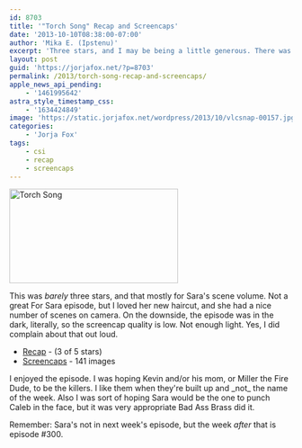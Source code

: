 ```yaml
---
id: 8703
title: '"Torch Song" Recap and Screencaps'
date: '2013-10-10T08:38:00-07:00'
author: 'Mika E. (Ipstenu)'
excerpt: 'Three stars, and I may be being a little generous. There was a good amount of screentime, mind you.'
layout: post
guid: 'https://jorjafox.net/?p=8703'
permalink: /2013/torch-song-recap-and-screencaps/
apple_news_api_pending:
    - '1461995642'
astra_style_timestamp_css:
    - '1634424849'
image: 'https://static.jorjafox.net/wordpress/2013/10/vlcsnap-00157.jpg'
categories:
    - 'Jorja Fox'
tags:
    - csi
    - recap
    - screencaps
---
```


<img class="alignright size-medium wp-image-8705" src="//jfo-static.net/wordpress/2013/10/vlcsnap-00157-300x168.jpg" alt="Torch Song" width="300" height="168" />

This was _barely_ three stars, and that mostly for Sara's scene volume. Not a great For Sara episode, but I loved her new haircut, and she had a nice number of scenes on camera. On the downside, the episode was in the dark, literally, so the screencap quality is low. Not enough light. Yes, I did complain about that out loud.
<ul>
 	<li><a href="https://jorjafox.net/wiki/Torch_Song">Recap</a> - (3 of 5 stars)</li>
 	<li><a href="https://jorjafox.net/gallery/tv/csi/season14/03-torch">Screencaps</a> - 141 images</li>
</ul>
I enjoyed the episode. I was hoping Kevin and/or his mom, or Miller the Fire Dude, to be the killers. I like them when they're built up and _not_ the name of the week. Also I was sort of hoping Sara would be the one to punch Caleb in the face, but it was very appropriate Bad Ass Brass did it.

Remember: Sara's not in next week's episode, but the week _after_ that is episode #300.
